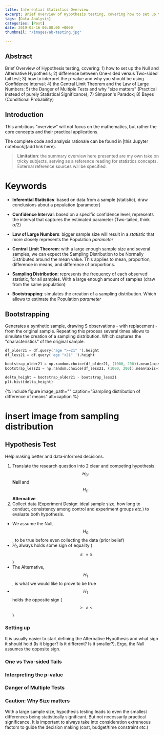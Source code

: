 ```yaml
---
title: Inferential Statistics Overview
excerpt: Brief Overview of Hypothesis testing, covering how to set up the Null and Alternative Hypothesis, difference between One-side versus Two-sided tail test, how to interpret the p-value and why you should be using Confidence Interval; the Central Limit Theorem; the Law of Large Numbers; the Danger of Multiple Tests; and why "size matters" (Practical instead of purely Statistical Significance).
tags: [Data Analysis]
categories: [Post]
date: 2019-03-16 00:00:00 +0000
thumbnail: "/images/ab-testing.jpg"

---
```

## Abstract
Brief Overview of Hypothesis testing, covering: 1) how to set up the Null and Alternative Hypothesis; 2) difference between One-sided versus Two-sided tail test; 3) how to interpret the p-value and why you should be using Confidence Interval; 4) the Central Limit Theorem and the Law of Large Numbers; 5) the Danger of Multiple Tests and why "size matters" (Practical instead of purely Statistical Significance); 7) Simpson's Paradox; 8) Bayes (Conditional Probability)

## Introduction
This ambitious "overview" will not focus on the mathematics, but rather the core concepts and their practical applications.

The complete code and analysis rationale can be found in [this Jupyter notebook](add link here).

>**Limitation**: the summary overview here presented are my own take on tricky subjects, serving as a reference reading for statistics concepts. External reference sources will be specified.

# Keywords

+ **Inferential Statistics**: based on data from a sample (statistic), draw conclusions about a population (parameter)

+ **Confidence Interval**: based on a specific confidence level, represents the interval that captures the estimated parameter (Two-tailed, think $\alpha/2$)

+ **Law of Large Numbers**: bigger sample size will result in a *statistic* that more closely represents the Population *parameter*

+ **Central Limit Theorem**: with a large enough sample size and several samples, we can expect the Sampling Distribution to be Normally Distributed around the mean value.
This applies to mean, proportion, difference in means, and difference of proportions.

+ **Sampling Distribution**: represents the frequency of each observed statistic, for all samples. With a large enough amount of samples (draw from the same population)

+ **Bootstrapping**: simulates the creation of a sampling distribution. Which allows to estimate the Population *parameter*



## Bootstrapping
Generates a synthetic sample, drawing S observations - with replacement - from the original sample. Repeating this process several times allows to simulate the creation of a sampling distribution. Which captures the "characteristics" of the original sample.

```python
df_older21 = df.query('age ">=21" ').height
df_less21 = df.query('age "<21" ').height

bootstrap_older21 = np.random.choice(df_older21, (1000, 200)).mean(axis=1)
bootstrap_less21 = np.random.choice(df_less21, (1000, 200)).mean(axis=1)

delta_height = bootstrap_older21 - bootstrap_less21
plt.hist(delta_height)
```
{% include figure image_path="" caption="Sampling distribution of difference of means" alt=caption %}
# insert image from sampling distribution



## Hypothesis Test
Help making better and data-informed decisions.
1. Translate the research question into 2 clear and competing hypothesis: $$H_0:$$ **Null** and $$H_1:$$ **Alternative**
2. Collect data (Experiment Design: ideal sample size, how long to conduct, consistency among control and experiment groups *etc.*) to evaluate both hypothesis.

+ We assume the Null, $$H_0$$, to be true before even collecting the data (prior belief)
+ $H_0$ always holds some sign of equality ($$\leq = \geq$$)
+ The Alternative, $$H_1$$, is what we would like to prove to be true
+ $$H_1$$ holds the opposite sign ($$> \neq < $$)

### Setting up
It is usually easier to start defining the Alternative Hypothesis and what sign it should hold (Is it bigger? Is it different? Is it smaller?). Ergo, the Null assumes the opposite sign.

### One vs Two-sided Tails




### Interpreting the p-value


### Danger of Multiple Tests


### Caution: Why Size matters
With a large sample size, hypothesis testing leads to even the smallest differences being statistically significant. But not necessarily practical significance.
It is important to always take into consideration extraneous factors to guide the decision making (cost, budget/time constraint *etc.*)
